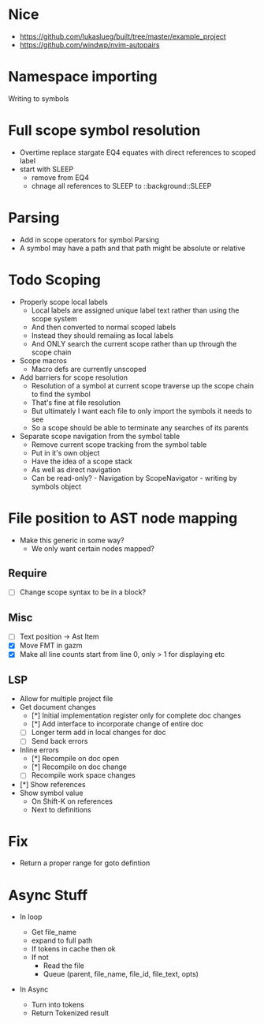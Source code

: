 # Nice
* https://github.com/lukaslueg/built/tree/master/example_project
* https://github.com/windwp/nvim-autopairs

# Namespace importing

Writing to symbols



# Full scope symbol resolution
* Overtime replace stargate EQ4 equates with direct references to scoped label
* start with SLEEP
    * remove from EQ4
    * chnage all references to SLEEP to ::background::SLEEP


# Parsing
* Add in scope operators for symbol Parsing
* A symbol may have a path and that path might be absolute or relative

# Todo Scoping
* Properly scope local labels
    * Local labels are assigned unique label text rather than using the scope system
    * And then converted to normal scoped labels
    * Instead they should remaiing as local labels
    * And ONLY search the current scope rather than up through the scope chain
* Scope macros
    * Macro defs are currently unscoped
* Add barriers for scope resolution
    * Resolution of a symbol at current scope traverse up the scope chain to find the symbol
    * That's fine at file resolution
    * But ultimately I want each file to only import the symbols it needs to see
    * So a scope should be able to terminate any searches of its parents
* Separate scope navigation from the symbol table
    * Remove current scope tracking from the symbol table
    * Put in it's own object
    * Have the idea of a scope stack
    * As well as direct navigation
    * Can be read-only? - Navigation by ScopeNavigator - writing by symbols object

# File position to AST node mapping
* Make this generic in some way?
    * We only want certain nodes mapped?

## Require
- [ ] Change scope syntax to be in a block?

## Misc
- [ ] Text position -> Ast Item
- [x] Move FMT in gazm
- [x] Make all line counts start from line 0, only > 1 for displaying etc

## LSP
* Allow for multiple project file
* Get document changes
    - [*] Initial implementation register only for complete doc changes
    - [*] Add interface to incorporate change of entire doc
    - [ ] Longer term add in local changes for doc
    - [ ] Send back errors

* Inline errors
    - [*] Recompile on doc open
    - [*] Recompile on doc change
    - [ ] Recompile work space changes

* [*] Show references
* Show symbol value
    * On Shift-K on references
    * Next to definitions

# Fix
* Return a proper range for goto defintion

# Async Stuff
* In loop
    * Get file_name
    * expand to full path
    * If tokens in cache then ok
    * If not
        * Read the file
        * Queue (parent, file_name, file_id, file_text, opts)

* In Async
    * Turn into tokens
    * Return Tokenized result


